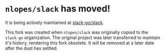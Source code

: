 # `nlopes/slack` has moved!

It is being actively maintained at [slack-go/slack](https://github.com/slack-go/slack).

This fork was created when `nlopes/slack` was originally copied to the `slack-go` organization. The original project was later transferred to maintain it's history, rendering this fork obsolete. It will be removed at a later date after the dust has settled.
